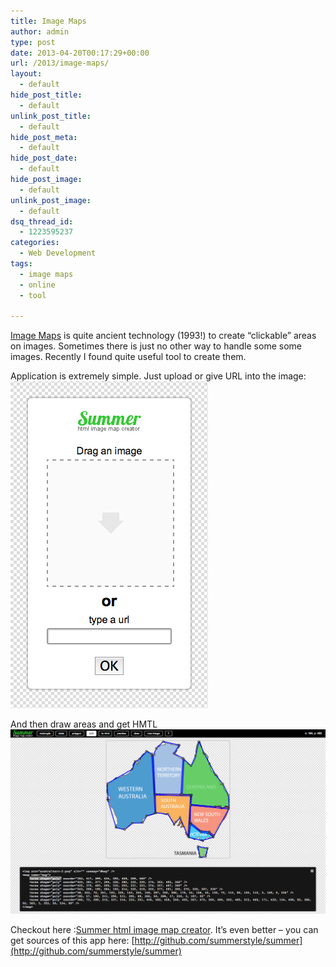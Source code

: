 ```yaml
---
title: Image Maps
author: admin
type: post
date: 2013-04-20T00:17:29+00:00
url: /2013/image-maps/
layout:
  - default
hide_post_title:
  - default
unlink_post_title:
  - default
hide_post_meta:
  - default
hide_post_date:
  - default
hide_post_image:
  - default
unlink_post_image:
  - default
dsq_thread_id:
  - 1223595237
categories:
  - Web Development
tags:
  - image maps
  - online
  - tool

---
```

<a href="http://en.wikipedia.org/wiki/Image_maps" target="_blank">Image Maps</a> is quite ancient technology (1993!) to create &#8220;clickable&#8221; areas on images. Sometimes there is just no other way to handle some some images. Recently I found quite useful tool to create them.

<!--more-->

  
Application is extremely simple. Just upload or give URL into the image:  
![summer-image-map](images/uploads/2013/04/summer-image-map.png)

And then draw areas and get HMTL  
![Summer-html-image-map-creator.png](images/uploads/2013/04/Summer-html-image-map-creator.png)

Checkout here :[Summer html image map creator](http://summerstyle.github.io/summer/). It&#8217;s even better &#8211; you can get sources of this app here: [http://github.com/summerstyle/summer](http://github.com/summerstyle/summer)